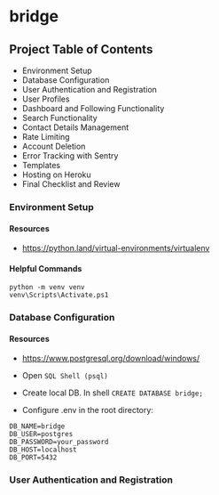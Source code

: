 # bridge

## Project Table of Contents

 * Environment Setup
 * Database Configuration
 * User Authentication and Registration
 * User Profiles
 * Dashboard and Following Functionality
 * Search Functionality
 * Contact Details Management
 * Rate Limiting
 * Account Deletion
 * Error Tracking with Sentry
 * Templates
 * Hosting on Heroku
 * Final Checklist and Review

### Environment Setup

#### Resources

* https://python.land/virtual-environments/virtualenv

#### Helpful Commands

```
python -m venv venv
venv\Scripts\Activate.ps1
```

### Database Configuration

#### Resources

* https://www.postgresql.org/download/windows/

* Open `SQL Shell (psql)`
* Create local DB. In shell `CREATE DATABASE bridge;`
* Configure .env in the root directory:

```
DB_NAME=bridge
DB_USER=postgres
DB_PASSWORD=your_password
DB_HOST=localhost
DB_PORT=5432

```

### User Authentication and Registration
